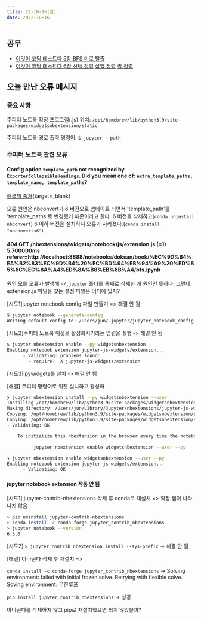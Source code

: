 ```yaml
---
title: 22-10-16(일)
date: 2022-10-16
---
```


## 공부

- [이것이 코딩 테스트다 5장 BFS 미로 탈출](../../books/This_is_coding_test/05bfs.md)
- [이것이 코딩 테스트다 6장 선택 정렬](../../books/This_is_coding_test/06selection_sort.md) [삽입 정렬](../../books/This_is_coding_test/06insertion_sort.md) [퀵 정렬](../../books/This_is_coding_test/06quick_sort.md)

## 오늘 만난 오류 메시지

### 중요 사항

주피터 노트북 확장 프로그램(.js) 위치: `/opt/homebrew/lib/python3.9/site-packages/widgetsnbextension/static`

주피터 노트북 경로 출력 명령어: `$ jupyter --path`

### 주피터 노트북 관련 오류

#### Config option `template_path` not recognized by `ExporterCollapsibleHeadings`.  Did you mean one of: `extra_template_paths, template_name, template_paths`?

[해결책 출처](https://github.com/ipython-contrib/jupyter_contrib_nbextensions/issues/1529){target=_blank}

오류 원인은 nbconvert가 6 버전으로 업데이트 되면서 'template_path'를 'template_paths'로 변경했기 때문이라고 한다. 6 버전을 삭제하고(`conda uninstall nbconvert`) 6 이하 버전을 설치하니 오류가 사라졌다.(`conda install "nbconvert<6"`)

#### 404 GET /nbextensions/widgets/notebook/js/extension.js (::1) 5.700000ms referer=http://localhost:8888/notebooks/doksan/book/%EC%9D%B4%EA%B2%83%EC%9D%B4%20%EC%BD%94%EB%94%A9%20%ED%85%8C%EC%8A%A4%ED%8A%B8%EB%8B%A4/bfs.ipynb

원인 모를 오류가 발생해 `~/.jupyter` 폴더를 통째로 삭제한 게 원인인 듯하다. 그런데, extension.js 파일을 찾는 설정 파일은 어디에 있지?

[시도1]jupyter notebook config 파일 만들기 => 해결 안 됨

```bash
$ jupyter notebook --generate-config
Writing default config to: /Users/jun/.jupyter/jupyter_notebook_config.py
```

[시도2]주피터 노트북 위젯을 활성화시키라는 명령을 실행 -> 해결 안 됨

```bash
$ jupyter nbextension enable --py widgetsnbextension
Enabling notebook extension jupyter-js-widgets/extension...
      - Validating: problems found:
        - require?  X jupyter-js-widgets/extension
```

[시도3]ipywidgets를 설치 -> 해결 안 됨

[해결] 주피터 명령어로 위젯 설치하고 활성화

```bash
❯ jupyter nbextension install --py widgetsnbextension --user
Installing /opt/homebrew/lib/python3.9/site-packages/widgetsnbextension/static -> jupyter-js-widgets
Making directory: /Users/jun/Library/Jupyter/nbextensions/jupyter-js-widgets/
Copying: /opt/homebrew/lib/python3.9/site-packages/widgetsnbextension/static/extension.js.map -> /Users/jun/Library/Jupyter/nbextensions/jupyter-js-widgets/extension.js.map
Copying: /opt/homebrew/lib/python3.9/site-packages/widgetsnbextension/static/extension.js -> /Users/jun/Library/Jupyter/nbextensions/jupyter-js-widgets/extension.js
- Validating: OK

    To initialize this nbextension in the browser every time the notebook (or other app) loads:
    
          jupyter nbextension enable widgetsnbextension --user --py
    
❯ jupyter nbextension enable widgetsnbextension --user --py
Enabling notebook extension jupyter-js-widgets/extension...
      - Validating: OK
```

#### jupyter notebook extension 작동 안 됨

[시도1] jupyter-contrib-nbextensions 삭제 후 conda로 재설치 => 확장 탭이 나타나지 않음

```bash
> pip uninstall jupyter-contrib-nbextensions
> conda install -c conda-forge jupyter_contrib_nbextensions
> jupyter notebook --version
6.3.0
```

[시도2] `> jupyter contrib nbextension install --sys-prefix` -> 해결 안 됨

[해결] 아나콘다 삭제 후 재설치 => 

`conda install -c conda-forge jupyter_contrib_nbextensions` -> Solving environment: failed with initial frozen solve. Retrying with flexible solve. Soving environment: 무한루프

`pip install jupyter_contrib_nbextensions` -> 성공

아나콘다를 삭제하지 않고 pip로 재설치했으면 되지 않았을까?
